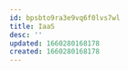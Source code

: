 ```yaml
---
id: bpsbto9ra3e9vq6f0lvs7wl
title: IaaS
desc: ''
updated: 1660280168178
created: 1660280168178
---
```

